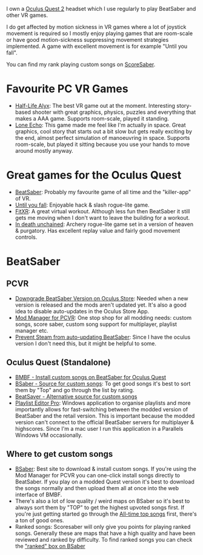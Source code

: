 I own a [Oculus Quest 2](https://www.oculus.com/quest-2/) headset which I use regularly to play BeatSaber and other VR games.

I do get affected by motion sickness in VR games where a lot of joystick movement is required so I mostly enjoy playing games that are room-scale or have good motion-sickness suppressing movement strategies implemented. A game with excellent movement is for example "Until you fall".

You can find my rank playing custom songs on [ScoreSaber](https://scoresaber.com/u/2142697109132096).

# Favourite PC VR Games

* [Half-Life Alyx](https://store.steampowered.com/app/546560/HalfLife\_Alyx/): The best VR game out at the moment. Interesting story-based shooter with great graphics, physics, puzzles and everything that makes a AAA game. Supports room-scale, played it standing.
* [Lone Echo](https://www.oculus.com/experiences/rift/1368187813209608/?locale=en\_US): This game made me feel like I'm actually in space. Great graphics, cool story that starts out a bit slow but gets really exciting by the end, almost perfect simulation of manoeuvring in space. Supports room-scale, but played it sitting because you use your hands to move around mostly anyway.

# Great games for the Oculus Quest

* [BeatSaber](https://beatsaber.com): Probably my favourite game of all time and the "killer-app" of VR.
* [Until you fall](https://untilyoufall.schellgames.com): Enjoyable hack & slash rogue-lite game.
* [FitXR](https://fitxr.com): A great virtual workout. Although less fun then BeatSaber it still gets me moving when I don't want to leave the building for a workout.
* [In death unchained](https://www.oculus.com/experiences/quest/2334376869949242/?locale=en\_US): Archery rogue-lite game set in a version of heaven & purgatory. Has excellent replay value and fairly good movement controls.

# BeatSaber

## PCVR

* [Downgrade BeatSaber Version on Oculus Store](https://computerelite.github.io/tools/Oculus/RiftDowngraderGuide.html): Needed when a new version is released and the mods aren't updated yet. It's also a good idea to disable auto-updates in the Oculus Store App.
* [Mod Manager for PCVR](https://github.com/Assistant/ModAssistant): One stop shop for all modding needs: custom songs, score saber, custom song support for multiplayer, playlist manager etc.
* [Prevent Steam from auto-updating BeatSaber](https://github.com/kinsi55/BeatSaber\_UpdateSkipper#beatsaber-updateskipper): Since I have the oculus version I don't need this, but it might be helpful to some.

## Oculus Quest (Standalone)

* [BMBF - Install custom songs on BeatSaber for Oculus Quest](https://bmbf.dev/stable)
* [BSaber - Source for custom songs](https://bsaber.com): To get good songs it's best to sort them by "Top" and go through the list by rating.
* [BeatSaver - Alternative source for custom songs](https://beatsaver.com/browse/hot)
* [Playlist Editor Pro](https://playlisteditorpro.com): Windows application to organise playlists and more importantly allows for fast-switching between the modded version of BeatSaber and the retail version. This is important because the modded version can't connect to the official BeatSaber servers for multiplayer & highscores. Since I'm a mac user I run this application in a Parallels Windows VM occasionally.

## Where to get custom songs

* [BSaber](https://bsaber.com): Best site to download & install custom songs. If you're using the Mod Manager for PCVR you can one-click install songs directly to BeatSaber. If you play on a modded Quest version it's best to download the songs normally and then upload them all at once into the web interface of BMBF.
* There's also a lot of low quality / weird maps on BSaber so it's best to always sort them by "TOP" to get the highest upvoted songs first. If you're just getting started go through the [All-time top songs](https://bsaber.com/songs/top/?time=all) first, there's a ton of good ones.
* Ranked songs: Scoresaber will only give you points for playing ranked songs. Generally these are maps that have a high quality and have been reviewed and ranked by difficulty. To find ranked songs you can check the ["ranked" box on BSaber](https://bsaber.com/songs/top/?time=all\&ranked=true)